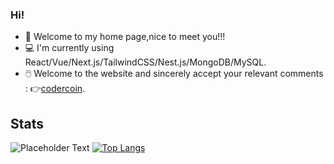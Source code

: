 ### Hi!

- 🥰 Welcome to my home page,nice to meet you!!!
- 💻 I'm currently using React/Vue/Next.js/TailwindCSS/Nest.js/MongoDB/MySQL.
- 🖱️ Welcome to the website and sincerely accept your relevant comments : 👉[codercoin](https://codercoin.vercel.app).

## Stats
![Placeholder Text](https://github-readme-stats.vercel.app/api?username=coderlcb&count_private=true&show_icons=true&hide_title=true&hide_rank=true&theme=vue)
[![Top Langs](https://github-readme-stats.vercel.app/api/top-langs/?username=coderlcb&layout=compact&theme=vue)](https://github.com/anuraghazra/github-readme-stats)
